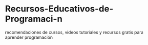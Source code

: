 # Recursos-Educativos-de-Programaci-n
recomendaciones de cursos, videos tutoriales y recursos gratis para aprender programación 
